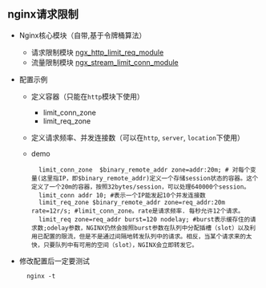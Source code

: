 ## nginx请求限制
- Nginx核心模块（自带,基于令牌桶算法）
	- 请求限制模块 [ngx_http_limit_req_module](http://nginx.org/en/docs/http/ngx_http_limit_req_module.html)
	- 流量限制模块 [ngx_stream_limit_conn_module](http://nginx.org/en/docs/http/ngx_http_limit_conn_module.html)
- 配置示例
	- 定义容器（只能在`http`模块下使用）
		- limit_conn_zone
		- limit_req_zone
	- 定义请求频率、并发连接数（可以在`http`, `server`, `location`下使用）
	- demo
	
    		limit_conn_zone  $binary_remote_addr zone=addr:20m; # 对每个变量(这里指IP，即$binary_remote_addr)定义一个存储session状态的容器。这个定义了一个20m的容器，按照32bytes/session，可以处理640000个session。
            limit_conn addr 10; #表示一个IP能发起10个并发连接数
            limit_req_zone $binary_remote_addr zone=req_addr:20m rate=12r/s; #limit_conn_zone。rate是请求频率. 每秒允许12个请求。
            limit_req zone=req_addr burst=120 nodelay; #burst表示缓存住的请求数;odelay参数，NGINX仍然会按照burst参数在队列中分配插槽（slot）以及利用已配置的限流，但是不是通过间隔地转发队列中的请求。相反，当某个请求来的太快，只要队列中有可用的空间（slot），NGINX会立即转发它。
- 修改配置后一定要测试

		nginx -t